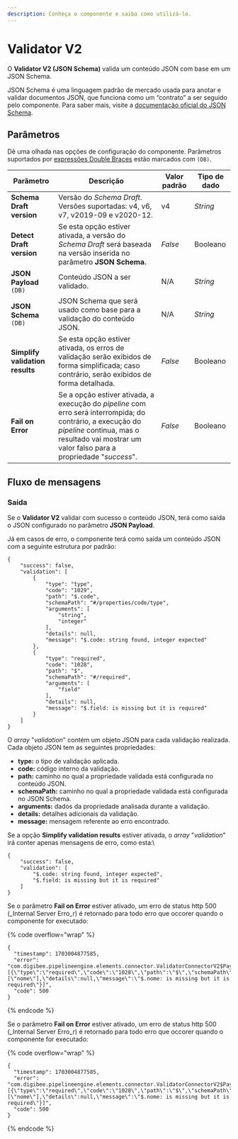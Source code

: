 ```yaml
---
description: Conheça o componente e saiba como utilizá-lo.
---
```


# Validator V2

O **Validator V2 (JSON Schema)** valida um conteúdo JSON com base em um JSON Schema.

JSON Schema é uma linguagem padrão de mercado usada para anotar e validar documentos JSON, que funciona como um “contrato” a ser seguido pelo componente. Para saber mais, visite a [documentação oficial do JSON Schema](https://json-schema.org/).

## Parâmetros

Dê uma olhada nas opções de configuração do componente. Parâmetros suportados por [expressões Double Braces](https://docs.digibee.com/documentation/v/pt-br/build/double-braces) estão marcados com `(DB)`.

<table data-full-width="true"><thead><tr><th>Parâmetro</th><th>Descrição</th><th>Valor padrão</th><th>Tipo de dado</th></tr></thead><tbody><tr><td><strong>Schema Draft version</strong></td><td>Versão do <em>Schema Draft</em>. Versões suportadas: v4, v6, v7, v2019-09 e v2020-12.</td><td>v4</td><td><em>String</em></td></tr><tr><td><strong>Detect Draft version</strong></td><td>Se esta opção estiver ativada, a versão do <em>Schema Draft</em> será baseada na versão inserida no parâmetro <strong>JSON Schema.</strong></td><td><em>False</em></td><td>Booleano</td></tr><tr><td><strong>JSON Payload</strong> <code>(DB)</code></td><td>Conteúdo JSON a ser validado. </td><td>N/A</td><td><em>String</em></td></tr><tr><td><strong>JSON Schema</strong> <code>(DB)</code></td><td>JSON Schema que será usado como base para a validação do conteúdo JSON. </td><td>N/A</td><td><em>String</em></td></tr><tr><td><strong>Simplify validation results</strong></td><td>Se esta opção estiver ativada, os erros de validação serão exibidos de forma simplificada; caso contrário, serão exibidos de forma detalhada.</td><td><em>False</em></td><td>Booleano</td></tr><tr><td><strong>Fail on Error</strong></td><td>Se a opção estiver ativada, a execução do <em>pipeline</em> com erro será interrompida; do contrário, a execução do <em>pipeline</em> continua, mas o resultado vai mostrar um valor falso para a propriedade "<em>success</em>".</td><td><em>False</em></td><td>Booleano</td></tr></tbody></table>

## Fluxo de mensagens

### Saída

Se o **Validator V2** validar com sucesso o conteúdo JSON, terá como saída o JSON configurado no parâmetro **JSON Payload**.

Já em casos de erro, o componente terá como saída um conteúdo JSON com a seguinte estrutura por padrão:

```
{
    "success": false,
    "validation": [
        {
            "type": "type",
            "code": "1029",
            "path": "$.code",
            "schemaPath": "#/properties/code/type",
            "arguments": [
                "string",
                "integer"
            ],
            "details": null,
            "message": "$.code: string found, integer expected"
        },
        {
            "type": "required",
            "code": "1028",
            "path": "$",
            "schemaPath": "#/required",
            "arguments": [
                "field"
            ],
            "details": null,
            "message": "$.field: is missing but it is required"
        }
    ]
}

```

O _array_ "_validation_" contém um objeto JSON para cada validação realizada. Cada objeto JSON tem as seguintes propriedades:

* **type:** o tipo de validação aplicada.
* **code:** código interno da validação.
* **path:** caminho no qual a propriedade validada está configurada no conteúdo JSON.
* **schemaPath:** caminho no qual a propriedade validada está configurada no JSON Schema.
* **arguments:** dados da propriedade analisada durante a validação.
* **details:** detalhes adicionais da validação.
* **message:** mensagem referente ao erro encontrado.

Se a opção **Simplify validation results** estiver ativada, o _array_ "_validation_" irá conter apenas mensagens de erro, como esta:\


```
{
    "success": false,
    "validation": [
        "$.code: string found, integer expected",
        "$.field: is missing but it is required"
    ]
}

```

Se o parâmetro **Fail on Error** estiver ativado, um erro de status http 500 (_Internal Server Erro_r) é retornado para todo erro que occorer quando o componente for executado:

{% code overflow="wrap" %}
```
{
  "timestamp": 1703004877585,
  "error": "com.digibee.pipelineengine.elements.connector.ValidatorConnectorV2$PayloadNotMatchSchemaException: [{\"type\":\"required\",\"code\":\"1028\",\"path\":\"$\",\"schemaPath\":\"#/required\",\"arguments\":[\"nome\"],\"details\":null,\"message\":\"$.nome: is missing but it is required\"}]",
  "code": 500
}

```
{% endcode %}

Se o parâmetro **Fail on Error** estiver ativado, um erro de status http 500 (_Internal Server Erro_r) é retornado para todo erro que occorer quando o componente for executado:

{% code overflow="wrap" %}
```
{
  "timestamp": 1703004877585,
  "error": "com.digibee.pipelineengine.elements.connector.ValidatorConnectorV2$PayloadNotMatchSchemaException: [{\"type\":\"required\",\"code\":\"1028\",\"path\":\"$\",\"schemaPath\":\"#/required\",\"arguments\":[\"nome\"],\"details\":null,\"message\":\"$.nome: is missing but it is required\"}]",
  "code": 500
}
```
{% endcode %}
